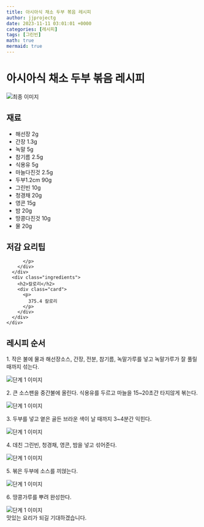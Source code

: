 ```yaml
---
title: 아시아식 채소 두부 볶음 레시피
author: jjprojectg
date: 2023-11-11 03:01:01 +0000
categories: [레시피]
tags: [그린빈]
math: true
mermaid: true
---
```

<meta name="og:type" content="website"/>
<meta charset="UTF-8"/>
<div class="header">
  <h1>아시아식 채소 두부 볶음 레시피</h1>
</div>

<div class="container my-4">
  <div class="row">
    <div class="col-12 col-md-6">
      <div class="recipe-image">
        <img src="http://www.foodsafetykorea.go.kr/uploadimg/20141117/20141117053420_1416213260840.jpg" class="step-image" alt="최종 이미지"/>
      </div>
    </div>
    <div class="col-12 col-md-6">
      <div class="ingredients">
        <h2>재료</h2>
        <ul class="card">
          <li> 해선장 2g </li>
          <li>  간장 1.3g </li>
          <li>  녹말 5g </li>
          <li>  참기름 2.5g </li>
          <li>  식용유 5g </li>
          <li>  마늘다진것 2.5g </li>
          <li>  두부1.2cm 90g </li>
          <li>  그린빈 10g </li>
          <li>  청경채 20g </li>
          <li>  영콘 15g </li>
          <li>  밤 20g </li>
          <li>  땅콩다진것 10g </li>
          <li>  물 20g </li>
</ul>
      </div>
    </div>
    <div class="col-12 col-md-6">
      <div class="ingredients">
        <h2>저감 요리팁</h2>
        <div class="card"> 
          <p>
            
          </p>
        </div>
      </div>
      <div class="ingredients">
        <h2>칼로리</h2>
        <div class="card"> 
          <p>
            375.4 칼로리
          </p>
        </div>
      </div>
    </div>
  </div>

  <h2 class="my-4">레시피 순서</h2>
  <div class="card recipe-card">
    <div class="card-body recipe-step">
      <p class="card-text step-description">1. 작은 불에 물과 해선장소스, 간장, 전분, 참기름, 녹말가루를 넣고 녹말가루가 잘 풀릴 때까지 섞는다.</p>
      <img src="http://www.foodsafetykorea.go.kr/uploadimg/cook/820-1.jpg" alt="단계 1 이미지" class="step-image"/>
    </div>
  </div>
  <div class="card recipe-card">
    <div class="card-body recipe-step">
      <p class="card-text step-description">2. 큰 소스팬을 중간불에 올린다. 식용유를 두르고 마늘을 15~20초간 타지않게 볶는다.</p>
      <img src="http://www.foodsafetykorea.go.kr/uploadimg/cook/820-2.jpg" alt="단계 1 이미지" class="step-image"/>
    </div>
  </div>
  <div class="card recipe-card">
    <div class="card-body recipe-step">
      <p class="card-text step-description">3. 두부를 넣고 옅은 골든 브라운 색이 날 때까지 3~4분간 익힌다.</p>
      <img src="http://www.foodsafetykorea.go.kr/uploadimg/cook/820-3.jpg" alt="단계 1 이미지" class="step-image"/>
    </div>
  </div>
  <div class="card recipe-card">
    <div class="card-body recipe-step">
      <p class="card-text step-description">4. 데친 그린빈, 청경채, 영콘, 밤을 넣고 섞어준다.</p>
      <img src="http://www.foodsafetykorea.go.kr/uploadimg/cook/820-4.jpg" alt="단계 1 이미지" class="step-image"/>
    </div>
  </div>
  <div class="card recipe-card">
    <div class="card-body recipe-step">
      <p class="card-text step-description">5. 볶은 두부에 소스를 끼얹는다.</p>
      <img src="http://www.foodsafetykorea.go.kr/uploadimg/cook/820-5.jpg" alt="단계 1 이미지" class="step-image"/>
    </div>
  </div>
  <div class="card recipe-card">
    <div class="card-body recipe-step">
      <p class="card-text step-description">6. 땅콩가루를 뿌려 완성한다.</p>
      <img src="http://www.foodsafetykorea.go.kr/uploadimg/cook/820-6.jpg" alt="단계 1 이미지" class="step-image"/>
    </div>
  </div>

</div>
맛있는 요리가 되길 기대하겠습니다.
